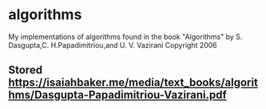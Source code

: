 # algorithms
My implementations of algorithms found in the book "Algorithms" 
by S. Dasgupta,C. H.Papadimitriou,and U. V. Vazirani Copyright 2006

## Stored https://isaiahbaker.me/media/text_books/algorithms/Dasgupta-Papadimitriou-Vazirani.pdf

